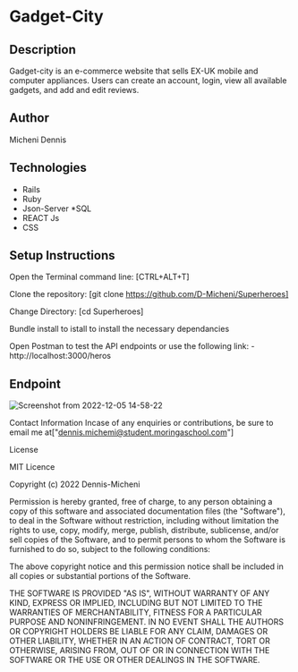 # Gadget-City 
## Description
Gadget-city is an e-commerce website that sells EX-UK mobile and computer appliances. Users can create an account, login, view all available gadgets, and add and edit reviews.
## Author 
Micheni Dennis
## Technologies
* Rails
* Ruby
* Json-Server
*SQL
* REACT Js
* CSS
## Setup Instructions
Open the Terminal command line: [CTRL+ALT+T]

Clone the repository: [git clone https://github.com/D-Micheni/Superheroes]

Change Directory: [cd Superheroes]

Bundle install to istall to install the necessary dependancies 

Open Postman to test the API endpoints or use the following link:
    - http://localhost:3000/heros
    
## Endpoint

![Screenshot from 2022-12-05 14-58-22](https://user-images.githubusercontent.com/108609340/205635310-07ff4830-e1f8-4dcb-8249-db55c05749e5.png)



Contact Information
Incase of any enquiries or contributions, be sure to email me at["dennis.michemi@student.moringaschool.com"]

License

MIT Licence

Copyright (c) 2022 Dennis-Micheni

Permission is hereby granted, free of charge, to any person obtaining a copy of this software and associated documentation files (the "Software"), to deal in the Software without restriction, including without limitation the rights to use, copy, modify, merge, publish, distribute, sublicense, and/or sell copies of the Software, and to permit persons to whom the Software is furnished to do so, subject to the following conditions:

The above copyright notice and this permission notice shall be included in all copies or substantial portions of the Software.

THE SOFTWARE IS PROVIDED "AS IS", WITHOUT WARRANTY OF ANY KIND, EXPRESS OR IMPLIED, INCLUDING BUT NOT LIMITED TO THE WARRANTIES OF MERCHANTABILITY, FITNESS FOR A PARTICULAR PURPOSE AND NONINFRINGEMENT. IN NO EVENT SHALL THE AUTHORS OR COPYRIGHT HOLDERS BE LIABLE FOR ANY CLAIM, DAMAGES OR OTHER LIABILITY, WHETHER IN AN ACTION OF CONTRACT, TORT OR OTHERWISE, ARISING FROM, OUT OF OR IN CONNECTION WITH THE SOFTWARE OR THE USE OR OTHER DEALINGS IN THE SOFTWARE.

